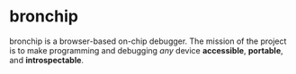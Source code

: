 # bronchip

bronchip is a browser-based on-chip debugger. The mission of the project is to
make programming and debugging _any_ device **accessible**, **portable**, and
**introspectable**.
